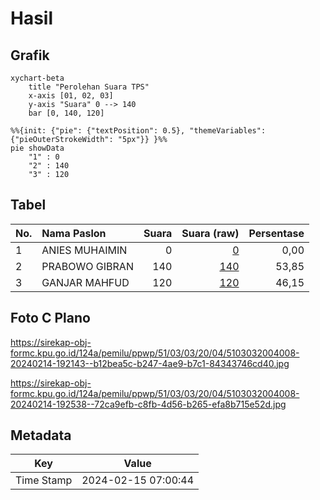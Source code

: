 # Hasil

## Grafik

```mermaid
xychart-beta
    title "Perolehan Suara TPS"
    x-axis [01, 02, 03]
    y-axis "Suara" 0 --> 140
    bar [0, 140, 120]
```

```mermaid
%%{init: {"pie": {"textPosition": 0.5}, "themeVariables": {"pieOuterStrokeWidth": "5px"}} }%%
pie showData
    "1" : 0
    "2" : 140
    "3" : 120
```

## Tabel

| No. | Nama Paslon    | Suara | Suara (raw) | Persentase |
|:--- |:-------------- | -----:| -----------:| ----------:|
| 1   | ANIES MUHAIMIN | 0     | [0][p-1]    | 0,00       |
| 2   | PRABOWO GIBRAN | 140   | [140][p-2]  | 53,85      |
| 3   | GANJAR MAHFUD  | 120   | [120][p-3]  | 46,15      |


[p-1]: https://github.com/gigit-pemilu/pemilu-2024-51-bali/blob/main/pilpres/hitung-suara/sub/51-bali/sub/03-badung/sub/03-abiansemal/sub/2004-jagapati/sub/008-tps/sub/paslon-1.txt
[p-2]: https://github.com/gigit-pemilu/pemilu-2024-51-bali/blob/main/pilpres/hitung-suara/sub/51-bali/sub/03-badung/sub/03-abiansemal/sub/2004-jagapati/sub/008-tps/sub/paslon-2.txt
[p-3]: https://github.com/gigit-pemilu/pemilu-2024-51-bali/blob/main/pilpres/hitung-suara/sub/51-bali/sub/03-badung/sub/03-abiansemal/sub/2004-jagapati/sub/008-tps/sub/paslon-3.txt

## Foto C Plano

https://sirekap-obj-formc.kpu.go.id/124a/pemilu/ppwp/51/03/03/20/04/5103032004008-20240214-192143--b12bea5c-b247-4ae9-b7c1-84343746cd40.jpg

https://sirekap-obj-formc.kpu.go.id/124a/pemilu/ppwp/51/03/03/20/04/5103032004008-20240214-192538--72ca9efb-c8fb-4d56-b265-efa8b715e52d.jpg


## Metadata

| Key        | Value               |
| ---------- | ------------------- |
| Time Stamp | 2024-02-15 07:00:44 |




